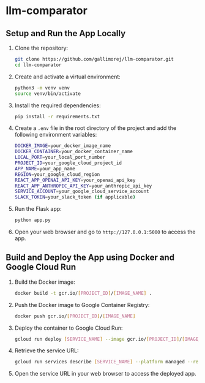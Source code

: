 # llm-comparator

## Setup and Run the App Locally

1. Clone the repository:
    ```sh
    git clone https://github.com/gallimorej/llm-comparator.git
    cd llm-comparator
    ```

2. Create and activate a virtual environment:
    ```sh
    python3 -m venv venv
    source venv/bin/activate
    ```

3. Install the required dependencies:
    ```sh
    pip install -r requirements.txt
    ```

4. Create a `.env` file in the root directory of the project and add the following environment variables:
    ```sh
    DOCKER_IMAGE=your_docker_image_name
    DOCKER_CONTAINER=your_docker_container_name
    LOCAL_PORT=your_local_port_number
    PROJECT_ID=your_google_cloud_project_id
    APP_NAME=your_app_name
    REGION=your_google_cloud_region
    REACT_APP_OPENAI_API_KEY=your_openai_api_key
    REACT_APP_ANTHROPIC_API_KEY=your_anthropic_api_key
    SERVICE_ACCOUNT=your_google_cloud_service_account
    SLACK_TOKEN=your_slack_token (if applicable)
    ```

5. Run the Flask app:
    ```sh
    python app.py
    ```

6. Open your web browser and go to `http://127.0.0.1:5000` to access the app.

## Build and Deploy the App using Docker and Google Cloud Run

1. Build the Docker image:
    ```sh
    docker build -t gcr.io/[PROJECT_ID]/[IMAGE_NAME] .
    ```

2. Push the Docker image to Google Container Registry:
    ```sh
    docker push gcr.io/[PROJECT_ID]/[IMAGE_NAME]
    ```

3. Deploy the container to Google Cloud Run:
    ```sh
    gcloud run deploy [SERVICE_NAME] --image gcr.io/[PROJECT_ID]/[IMAGE_NAME] --platform managed --region [REGION] --allow-unauthenticated
    ```

4. Retrieve the service URL:
    ```sh
    gcloud run services describe [SERVICE_NAME] --platform managed --region [REGION] --format "value(status.url)"
    ```

5. Open the service URL in your web browser to access the deployed app.
